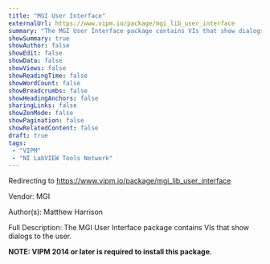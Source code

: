 ```yaml
---
title: "MGI User Interface"
externalUrl: https://www.vipm.io/package/mgi_lib_user_interface
summary: "The MGI User Interface package contains VIs that show dialogs to the user."
showSummary: true
showAuthor: false
showEdit: false
showData: false
showViews: false
showReadingTime: false
showWordCount: false
showBreadcrumbs: false
showHeadingAnchors: false
sharingLinks: false
showZenMode: false
showPagination: false
showRelatedContent: false
draft: true
tags:
 - "VIPM"
 - "NI LabVIEW Tools Network"
---
```


Redirecting to https://www.vipm.io/package/mgi_lib_user_interface

Vendor: MGI

Author(s): Matthew Harrison
 
Full Description:
The MGI User Interface package contains VIs that show dialogs to the user.

**NOTE:  VIPM 2014 or later  is required to install this package.**